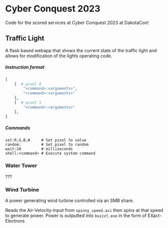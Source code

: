 # Cyber Conquest 2023

Code for the scored services at Cyber Conquest 2023 at DakotaCon!

## Traffic Light

A flask based webapp that shows the current state of the traffic light and allows for modification of the lights
operating code.

##### Instruction format

```python
[
    [  # pixel 0
        "<command>:<arguments>",
        "<command>:<arguments>"
    ],
    [  # pixel 1
        "<command>:<arguments>"
    ],
]
```

##### Commands

```
set:R,G,B,W     # Set pixel to value
random:         # Set pixel to random
wait:20         # milliseconds
shell:<command> # Execute system command
```

### Water Tower

???

### Wind Turbine

A power generating wind turbine controlled via an SMB share.

Reads the Air-Velocity-Input from `spinny_speed.avi` then spins at that speed to generate power. Power is outputted
into `buzzzt.exe` in the form of EXact-Electrons